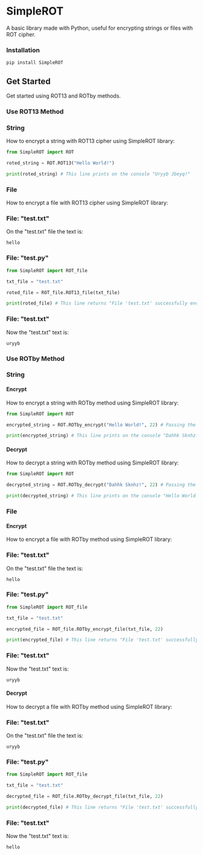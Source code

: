 # SimpleROT
A basic library made with Python, useful for encrypting strings or files with ROT cipher.

### Installation
```
pip install SimpleROT
```

## Get Started
Get started using ROT13 and ROTby methods.

### Use ROT13 Method
### String
How to encrypt a string with ROT13 cipher using SimpleROT library:
```Python
from SimpleROT import ROT

roted_string = ROT.ROT13("Hello World!")

print(roted_string) # This line prints on the console "Uryyb Jbeyq!"
```
### File
How to encrypt a file with ROT13 cipher using SimpleROT library:

### File: "test.txt"
On the "test.txt" file the text is:
```
hello
```
### File: "test.py"
```Python
from SimpleROT import ROT_file

txt_file = "test.txt"

roted_file = ROT_file.ROT13_file(txt_file)

print(roted_file) # This line returns "File 'test.txt' successfully encrypted"
```
### File: "test.txt"
Now the "test.txt" text is:
```
uryyb
```

### Use ROTby Method
### String
#### Encrypt
How to encrypt a string with ROTby method using SimpleROT library:
```Python
from SimpleROT import ROT

encrypted_string = ROT.ROTby_encrypt("Hello World!", 22) # Passing the number of letters to rotate as the second parameter

print(encrypted_string) # This line prints on the console "Dahhk Sknhz!"
```

#### Decrypt
How to decrypt a string with ROTby method using SimpleROT library:
```Python
from SimpleROT import ROT

decrypted_string = ROT.ROTby_decrypt("Dahhk Sknhz!", 22) # Passing the same number of letters to rotate as the second parameter

print(decrypted_string) # This line prints on the console "Hello World!"
```

### File
#### Encrypt
How to encrypt a file with ROTby method using SimpleROT library:

### File: "test.txt"
On the "test.txt" file the text is:
```
hello
```
### File: "test.py"
```Python
from SimpleROT import ROT_file

txt_file = "test.txt"

encrypted_file = ROT_file.ROTby_encrypt_file(txt_file, 22)

print(encrypted_file) # This line returns "File 'test.txt' successfully encrypted"
```
### File: "test.txt"
Now the "test.txt" text is:
```
uryyb
```
#### Decrypt
How to decrypt a file with ROTby method using SimpleROT library:

### File: "test.txt"
On the "test.txt" file the text is:
```
uryyb
```
### File: "test.py"
```Python
from SimpleROT import ROT_file

txt_file = "test.txt"

decrypted_file = ROT_file.ROTby_decrypt_file(txt_file, 22)

print(decrypted_file) # This line returns "File 'test.txt' successfully decrypted"
```
### File: "test.txt"
Now the "test.txt" text is:
```
hello
```
